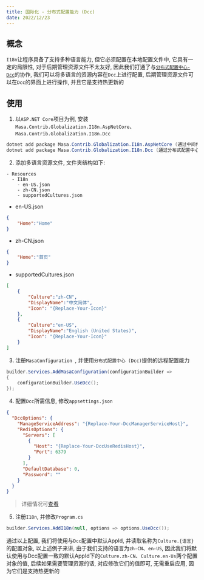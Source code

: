 ```yaml
---
title: 国际化 - 分布式配置能力 (Dcc)
date: 2022/12/23
---
```


## 概念

`I18n`让程序具备了支持多种语言能力, 但它必须配置在本地配置文件中, 它具有一定的局限性, 对于后期管理资源文件不太友好, 因此我们打通了与[`分布式配置中心-Dcc`](http://localhost:8080/stack/dcc/guide/introduce.html)的协作, 我们可以将多语言的资源内容在`Dcc`上进行配置, 后期管理资源文件可以在`Dcc`的界面上进行操作, 并且它是支持热更新的

## 使用

1. 以`ASP.NET Core`项目为例, 安装`Masa.Contrib.Globalization.I18n.AspNetCore`、`Masa.Contrib.Globalization.I18n.Dcc`

``` powershell
dotnet add package Masa.Contrib.Globalization.I18n.AspNetCore (通过中间件提供解析当前请求所属区域的能力)
dotnet add package Masa.Contrib.Globalization.I18n.Dcc (通过分布式配置中心使得`I18n`支持远程配置的能力)
```

2. 添加多语言资源文件, 文件夹结构如下:

``` structure
- Resources
  - I18n
    - en-US.json
    - zh-CN.json
    - supportedCultures.json
```

* en-US.json

``` en-US.json
{
    "Home":"Home"
}
```

* zh-CN.json

``` zh-CN.json
{
    "Home":"首页"
}
```

* supportedCultures.json

``` supportedCultures.json
[
    {
        "Culture":"zh-CN",
        "DisplayName":"中文简体",
        "Icon": "{Replace-Your-Icon}"
    },
    {
        "Culture":"en-US",
        "DisplayName":"English (United States)",
        "Icon": "{Replace-Your-Icon}"
    }
]
```

3. 注册`MasaConfiguration `, 并使用`分布式配置中心 (Dcc)`提供的远程配置能力

``` C#
builder.Services.AddMasaConfiguration(configurationBuilder =>
{
    configurationBuilder.UseDcc();
});
```

4. 配置`Dcc`所需信息, 修改`appsettings.json`

``` json
{
  "DccOptions": {
    "ManageServiceAddress": "{Replace-Your-DccManagerServiceHost}",
    "RedisOptions": {
      "Servers": [
        {
          "Host": "{Replace-Your-DccUseRedisHost}",
          "Port": 6379
        }
      ],
      "DefaultDatabase": 0,
      "Password": ""
    }
  }
}
```

> 详细情况可[查看](/framework/contribs/configuration/dcc.md)

5. 注册`I18n`, 并修改`Program.cs`

``` C#
builder.Services.AddI18n(null, options => options.UseDcc());
```

通过以上配置, 我们将使用与`Dcc`配置中默认AppId, 并读取名称为`Culture.{语言}`的配置对象, 以上述例子来讲, 由于我们支持的语言为`zh-CN`、`en-US`, 因此我们将默认使用与Dcc配置一致的默认AppId下的`Culture.zh-CN`、`Culture.en-Us`两个配置对象的值, 后续如果需要管理资源的话, 对应修改它们的值即可, 无需重启应用, 因为它们是支持热更新的